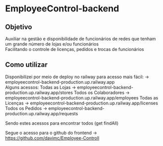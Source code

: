 # EmployeeControl-backend
## Objetivo
Auxiliar na gestão e disponibilidade de funcionários de redes que tenham um grande número de lojas e/ou funcionários  
Facilitando o controle de licenças, pedidos e trocas de funcionários  

## Como utilizar
Disponibilizei por meio de deploy no railway para acesso mais fácil: 
-> employeecontrol-backend-production.up.railway.app  
Alguns acessos:
Todas as Lojas -> employeecontrol-backend-production.up.railway.app/stores
Todos os Colaboradores -> employeecontrol-backend-production.up.railway.app/employees
Todas as Licenças -> employeecontrol-backend-production.up.railway.app/licenses
Todos os Pedidos -> employeecontrol-backend-production.up.railway.app/requests

Sendo estes acessos para encontrar todos (get findAll)

Segue o acesso para o github do frontend -> https://github.com/davimc/Employee-Controll
